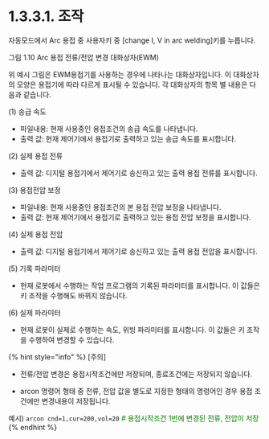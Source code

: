 ﻿# 1.3.3.1. 조작

자동모드에서 Arc 용접 중 사용자키 중 [change I, V in arc welding]키를 누릅니다.

 

그림 1.10 Arc 용접 전류/전압 변경 대화상자(EWM)

위 예시 그림은 EWM용접기를 사용하는 경우에 나타나는 대화상자입니다. 이 대화상자의 모양은 용접기에 따라 다르게 표시될 수 있습니다. 각 대화상자의 항목 별 내용은 다음과 같습니다. 

(1)	송급 속도

 -  파일내용: 현재 사용중인 용접조건의 송급 속도를 나타냅니다.
 -  출력 값: 현재 제어기에서 용접기로 출력하고 있는 송급 속도를 표시합니다.

(2)	실제 용접 전류

 -  출력 값: 디지털 용접기에서 제어기로 송신하고 있는 출력 용접 전류를 표시합니다.

(3)	용접전압 보정

 -  파일내용: 현재 사용중인 용접조건의 본 용접 전압 보정을 나타냅니다.
 -  출력 값: 현재 제어기에서 용접기로 출력하고 있는 용접 전압 보정을 표시합니다.

(4)	실제 용접 전압

 -  출력 값: 디지털 용접기에서 제어기로 송신하고 있는 출력 용접 전압을 표시합니다.

(5)	기록 파라미터

  -  현재 로봇에서 수행하는 작업 프로그램의 기록된 파라미터를 표시합니다. 이 값들은 키 조작을 수행해도 바뀌지 않습니다.

(6)	실제 파라미터

  - 현재 로봇이 실제로 수행하는 속도, 위빙 파라미터를 표시합니다. 이 값들은 키 조작을 수행하여 변경할 수 있습니다.



 
{% hint style="info" %}
\[주의\]  
- 전류/전압 변경은 용접시작조건에만 저장되며, 종료조건에는 저장되지 않습니다.

- arcon 명령어 형태 중 전류, 전압 값을 별도로 지정한 형태의 명령어인 경우 용접 조건에만 변경내용이 저장됩니다.

예시) ```arcon cnd=1,cur=200,vol=20``` <span style = "color:green"># 용접시작조건 1번에 변경된 전류, 전압이 저장</span>
{% endhint %}